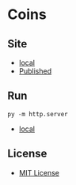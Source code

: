 # Coins

<!-- ![](images/GAMENAME.jpeg "") -->

## Site

- [local](http://localhost:8000/)
- [Published](https://alexhedley.github.io/coins)

## Run

`py -m http.server`

- [local](http://localhost:8000/)

## License

- [MIT License](LICENSE)
